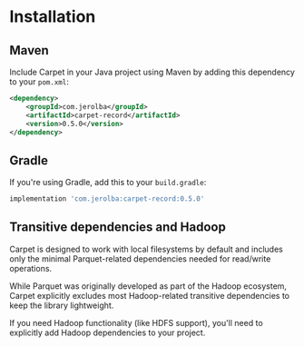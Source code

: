 # Installation

## Maven

Include Carpet in your Java project using Maven by adding this dependency to your `pom.xml`:

```xml
<dependency>
    <groupId>com.jerolba</groupId>
    <artifactId>carpet-record</artifactId>
    <version>0.5.0</version>
</dependency>
```

## Gradle

If you're using Gradle, add this to your `build.gradle`:

```gradle
implementation 'com.jerolba:carpet-record:0.5.0'
```

## Transitive dependencies and Hadoop

Carpet is designed to work with local filesystems by default and includes only the minimal Parquet-related dependencies needed for read/write operations.

While Parquet was originally developed as part of the Hadoop ecosystem, Carpet explicitly excludes most Hadoop-related transitive dependencies to keep the library lightweight.

If you need Hadoop functionality (like HDFS support), you'll need to explicitly add Hadoop dependencies to your project.

